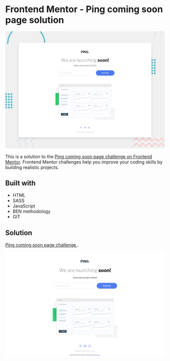 # Frontend Mentor - Ping coming soon page solution

![Design preview for the Ping coming soon page challenge  coding challenge](./design/desktop-preview.jpg)

This is a solution to the [Ping coming soon page challenge on Frontend Mentor](https://www.frontendmentor.io/challenges/ping-single-column-coming-soon-page-5cadd051fec04111f7b848da). Frontend Mentor challenges help you improve your coding skills by building realistic projects.

## Built with

- HTML
- SASS
- JavaScript
- BEN methodology
- GIT

## Solution

[Ping coming soon page challenge ](https://stebanc.github.io/ping-coming-soon-page/).

![Design preview for the Ping coming soon page challenge  coding challenge](./images/ping-coming-soon-page-solution.png)